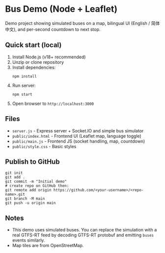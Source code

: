 # Bus Demo (Node + Leaflet)

Demo project showing simulated buses on a map, bilingual UI (English / 简体中文), and per-second countdown to next stop.

## Quick start (local)

1. Install Node.js (v18+ recommended)
2. Unzip or clone repository
3. Install dependencies:
   ```
   npm install
   ```
4. Run server:
   ```
   npm start
   ```
5. Open browser to `http://localhost:3000`

## Files
- `server.js` - Express server + Socket.IO and simple bus simulator
- `public/index.html` - Frontend UI (Leaflet map, language toggle)
- `public/main.js` - Frontend JS (socket handling, map, countdown)
- `public/style.css` - Basic styles

## Publish to GitHub
```
git init
git add .
git commit -m "Initial demo"
# create repo on GitHub then:
git remote add origin https://github.com/<your-username>/<repo-name>.git
git branch -M main
git push -u origin main
```

## Notes
- This demo uses simulated buses. You can replace the simulation with a real GTFS-RT feed by decoding GTFS-RT protobuf and emitting `buses` events similarly.
- Map tiles are from OpenStreetMap.
